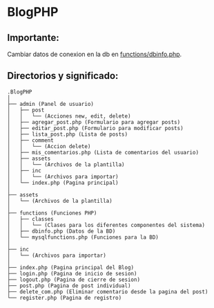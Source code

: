 # BlogPHP
## Importante:
Cambiar datos de conexion en la db en [functions/dbinfo.php](https://github.com/paula4/BlogPHP/blob/master/functions/dbinfo.php).

## Directorios y significado:
    .BlogPHP
    │
    ├── admin (Panel de usuario)
    │   ├── post
    │   │   └── (Acciones new, edit, delete)
    │   ├── agregar_post.php (Formulario para agregar posts)
    │   ├── editar_post.php (Formulario para modificar posts)
    │   ├── lista_post.php (Lista de posts)
    │   ├── comment
    │   │   └── (Accion delete)
    │   ├── mis_comentarios.php (Lista de comentarios del usuario)
    │   ├── assets
    │   │   └── (Archivos de la plantilla)
    │   ├── inc
    │   │   └── (Archivos para importar)
    │   └── index.php (Pagina principal)
    │
    ├── assets
    │   └── (Archivos de la plantilla)
    │
    ├── functions (Funciones PHP)
    │   ├── classes
    │   │   └── (Clases para los diferentes componentes del sistema)
    │   ├── dbinfo.php (Datos de la BD)
    │   └── mysqlfunctions.php (Funciones para la BD)
    │
    ├── inc
    │   └── (Archivos para importar)
    │
    ├── index.php (Pagina principal del Blog)
    ├── login.php (Pagina de inicio de sesion)
    ├── logout.php (Pagina de cierre de sesion)
    ├── post.php (Pagina de post individual)
    ├── delete_com.php (Eliminar comentario desde la pagina del post)
    └── register.php (Pagina de registro)

